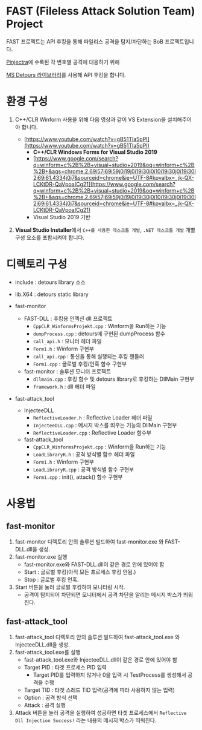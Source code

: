 # FAST (Fileless Attack Solution Team) Project

FAST 프로젝트는 API 후킹을 통해 파일리스 공격을 탐지/차단하는 BoB 프로젝트입니다.

[Pinjectra](https://github.com/SafeBreach-Labs/pinjectra)에 수록된 각 번호별 공격에 대응하기 위해

[MS Detours 라이브러리](https://github.com/microsoft/Detours)를 사용해 API 후킹을 합니다.

# 환경 구성

1. C++/CLR Winform 사용을 위해 다음 영상과 같이 VS Extension을 설치해주어야 합니다.
    - [https://www.youtube.com/watch?v=gB51Tla5pPI](https://www.youtube.com/watch?v=gB51Tla5pPI)
        - **C++/CLR Windows Forms for Visual Studio 2019**
        - [https://www.google.com/search?q=winform+c%2B%2B+visual+studio+2019&oq=winform+c%2B%2B+&aqs=chrome.2.69i57j69i59j0i19j0i19i30j0i10i19i30j0i19i30l2j69i61.4334j0j7&sourceid=chrome&ie=UTF-8#kpvalbx=_jk-QX-LCKtDR-QaVpoaICg21](https://www.google.com/search?q=winform+c%2B%2B+visual+studio+2019&oq=winform+c%2B%2B+&aqs=chrome.2.69i57j69i59j0i19j0i19i30j0i10i19i30j0i19i30l2j69i61.4334j0j7&sourceid=chrome&ie=UTF-8#kpvalbx=_jk-QX-LCKtDR-QaVpoaICg21)
        - Visual Studio 2019 기반

2. **Visual Studio Installer**에서 `C++를 사용한 데스크톱 개발`, `.NET 데스크톱 개발` 개별 구성 요소를 포함시켜야 합니다.

# 디렉토리 구성

- include : detours library 소스
- lib.X64 : detours static library
- fast-monitor
    - FAST-DLL : 후킹용 인젝션 dll 프로젝트
        - `CppCLR_WinformsProjekt.cpp` : Winform을 Run하는 기능
        - `dumpProcess.cpp` : detours에 구현된 dumpProcess 함수
        - `call_api.h` : 모니터 헤더 파일
        - `Form1.h` : Winform 구현부
        - `call_api.cpp` : 통신을 통해 실행되는 후킹 핸들러
        - `Form1.cpp` : 글로벌 후킹/언훅 함수 구현부
    - fast-monitor : 솔루션 모니터 프로젝트
        - `dllmain.cpp` : 후킹 함수 및 detours library로 후킹하는 DllMain 구현부
        - `framework.h` : dll 헤더 파일

- fast-attack_tool
    - InjecteeDLL
        - `ReflectiveLoader.h` : Reflective Loader 헤더 파일
        - `InjecteeDLL.cpp` : 메시지 박스를 띄우는 기능의 DllMain 구현부
        - `ReflectiveLoader.cpp` : Reflective Loader 함수부
    - fast-attack_tool
        - `CppCLR_WinformsProjekt.cpp` : Winform을 Run하는 기능
        - `LoadLibraryR.h` : 공격 방식별 함수 헤더 파일
        - `Form1.h` : Winform 구현부
        - `LoadLibraryR.cpp` : 공격 방식별 함수 구현부
        - `Form1.cpp` : init(), attack() 함수 구현부

# 사용법

## fast-monitor

1. fast-monitor 디렉토리 안의 솔루션 빌드하여 fast-monitor.exe 와 FAST-DLL.dll을 생성.
2. fast-monitor.exe 실행
    - fast-monitor.exe와 FAST-DLL.dll이 같은 경로 안에 있어야 함
    - Start : 글로벌 후킹(아직 모든 프로세스 후킹 안됨.)
    - Stop : 글로벌 후킹 언훅.
3. Start 버튼을 눌러 글로벌 후킹하여 모니터링 시작.
    - 공격이 탐지되어 차단되면 모니터에서 공격 차단을 알리는 메시지 박스가 띄워진다.

## fast-attack_tool

1. fast-attack_tool 디렉토리 안의 솔루션 빌드하여 fast-attack_tool.exe 와 InjecteeDLL.dll을 생성.
2. fast-attack_tool.exe를 실행
    - fast-attack_tool.exe와 InjecteeDLL.dll이 같은 경로 안에 있어야 함
    - Target PID : 타겟 프로세스 PID 입력
        - Target PID를 입력하지 않거나 0을 입력 시 TestProcess를 생성해서 공격을 수행
    - Target TID : 타겟 스레드 TID 입력(공격에 따라 사용하지 않는 입력)
    - Option : 공격 방식 선택
    - Attack : 공격 실행
3. Attack 버튼을 눌러 공격을 실행하여 성공하면 타겟 프로세스에서 `Reflective Dll Injection Success!` 라는 내용의 메시지 박스가 띄워진다.